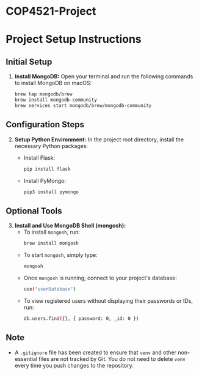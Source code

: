 # COP4521-Project

# Project Setup Instructions

## Initial Setup

1. **Install MongoDB:**
   Open your terminal and run the following commands to install MongoDB on macOS:
   ```bash
   brew tap mongodb/brew
   brew install mongodb-community
   brew services start mongodb/brew/mongodb-community
   ```

## Configuration Steps

2. **Setup Python Environment:**
   In the project root directory, install the necessary Python packages:

   - Install Flask:
     ```bash
     pip install flask
     ```
   
   - Install PyMongo:
     ```bash
     pip3 install pymongo
     ```

## Optional Tools

3. **Install and Use MongoDB Shell (mongosh):**
   - To install `mongosh`, run:
     ```bash
     brew install mongosh
     ```
   - To start `mongosh`, simply type:
     ```bash
     mongosh
     ```
   - Once `mongosh` is running, connect to your project's database:
     ```bash
     use("userDatabase")
     ```
   - To view registered users without displaying their passwords or IDs, run:
     ```bash
     db.users.find({}, { password: 0, _id: 0 })
     ```

## Note

- A `.gitignore` file has been created to ensure that `venv` and other non-essential files are not tracked by Git. You do not need to delete `venv` every time you push changes to the repository.
